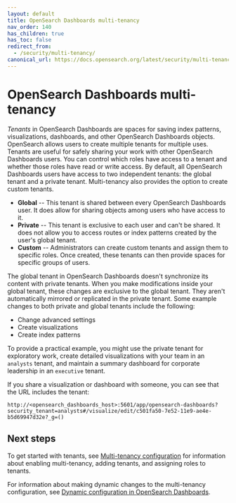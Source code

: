 ```yaml
---
layout: default
title: OpenSearch Dashboards multi-tenancy
nav_order: 140
has_children: true
has_toc: false
redirect_from:
  - /security/multi-tenancy/
canonical_url: https://docs.opensearch.org/latest/security/multi-tenancy/tenant-index/
---
```


# OpenSearch Dashboards multi-tenancy

*Tenants* in OpenSearch Dashboards are spaces for saving index patterns, visualizations, dashboards, and other OpenSearch Dashboards objects. OpenSearch allows users to create multiple tenants for multiple uses. Tenants are useful for safely sharing your work with other OpenSearch Dashboards users. You can control which roles have access to a tenant and whether those roles have read or write access. By default, all OpenSearch Dashboards users have access to two independent tenants: the global tenant and a private tenant. Multi-tenancy also provides the option to create custom tenants.

- **Global** -- This tenant is shared between every OpenSearch Dashboards user. It does allow for sharing objects among users who have access to it.
- **Private** -- This tenant is exclusive to each user and can't be shared. It does not allow you to access routes or index patterns created by the user's global tenant.
- **Custom** -- Administrators can create custom tenants and assign them to specific roles. Once created, these tenants can then provide spaces for specific groups of users.

The global tenant in OpenSearch Dashboards doesn't synchronize its content with private tenants. When you make modifications inside your global tenant, these changes are exclusive to the global tenant. They aren't automatically mirrored or replicated in the private tenant. Some example changes to both private and global tenants include the following:

- Change advanced settings
- Create visualizations
- Create index patterns

To provide a practical example, you might use the private tenant for exploratory work, create detailed visualizations with your team in an `analysts` tenant, and maintain a summary dashboard for corporate leadership in an `executive` tenant.

If you share a visualization or dashboard with someone, you can see that the URL includes the tenant:

```
http://<opensearch_dashboards_host>:5601/app/opensearch-dashboards?security_tenant=analysts#/visualize/edit/c501fa50-7e52-11e9-ae4e-b5d69947d32e?_g=()
```

## Next steps

To get started with tenants, see [Multi-tenancy configuration]({{site.url}}{{site.baseurl}}/security/multi-tenancy/multi-tenancy-config/) for information about enabling multi-tenancy, adding tenants, and assigning roles to tenants.

For information about making dynamic changes to the multi-tenancy configuration, see [Dynamic configuration in OpenSearch Dashboards]({{site.url}}{{site.baseurl}}/security/multi-tenancy/dynamic-config/).

